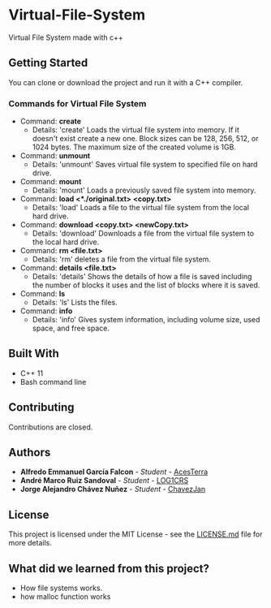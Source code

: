 # Virtual-File-System
Virtual File System made with c++

## Getting Started
You can clone or download the project and run it with a C++ compiler.

### Commands for Virtual File System
 - Command: **create <name> <blockSize> <numberOfBlocks>**
 	 - Details: 'create' Loads the virtual file system into memory. If it doesn't exist create a new one. Block sizes can be 128, 256, 512, or 1024 bytes. The maximum size of the created volume is 1GB.
 - Command: **unmount**
 	 - Details: 'unmount' Saves virtual file system to specified file on hard drive.
 - Command: **mount <name>**
 	 - Details: 'mount' Loads a previously saved file system into memory.
 - Command: **load <*./original.txt> <copy.txt>**
 	 - Details: 'load' Loads a file to the virtual file system from the local hard drive.
 - Command: **download <copy.txt> <newCopy.txt>**
 	 - Details: 'download' Downloads a file from the virtual file system to the local hard drive.
 - Command: **rm <file.txt>**
 	 - Details: 'rm' deletes a file from the virtual file system.
 - Command:  **details <file.txt>**
 	 - Details: 'details' Shows the details of how a file is saved including the number of blocks it uses and the list of blocks where it is saved.
 - Command: **ls**
 	 - Details: 'ls' Lists the files.
 - Command: **info**
 	 - Details: 'info' Gives system information, including volume size, used space, and free space.
   
## Built With

* C++ 11
* Bash command line

## Contributing

Contributions are closed.

## Authors

* **Alfredo Emmanuel García Falcon** - *Student* - [AcesTerra](https://github.com/AcesTerra)
* **André Marco Ruiz Sandoval** - *Student* - [LOG1CRS](https://github.com/LOG1CRS)
* **Jorge Alejandro Chávez Nuñez** - *Student* - [ChavezJan](https://github.com/ChavezJan)

## License

This project is licensed under the MIT License - see the [LICENSE.md](https://github.com/LOG1CRS/Virtual-File-System/blob/master/LICENSE) file for more details.

## What did we learned from this project?

* How file systems works.
* how malloc function works
